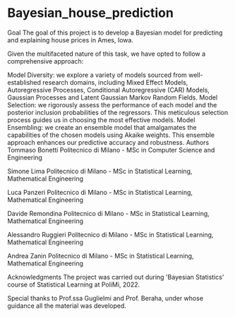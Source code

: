 ﻿# Bayesian_house_prediction

Goal
The goal of this project is to develop a Bayesian model for predicting and explaining house prices in Ames, Iowa.

Given the multifaceted nature of this task, we have opted to follow a comprehensive approach:

Model Diversity: we explore a variety of models sourced from well-established research domains, including Mixed Effect Models, Autoregressive Processes, Conditional Autoregressive (CAR) Models, Gaussian Processes and Latent Gaussian Markov Random Fields.
Model Selection: we rigorously assess the performance of each model and the posterior inclusion probabilities of the regressors. This meticulous selection process guides us in choosing the most effective models.
Model Ensembling: we create an ensemble model that amalgamates the capabilities of the chosen models using Akaike weights. This ensemble approach enhances our predictive accuracy and robustness.
Authors
Tommaso Bonetti Politecnico di Milano - MSc in Computer Science and Engineering

Simone Lima Politecnico di Milano - MSc in Statistical Learning, Mathematical Engineering

Luca Panzeri Politecnico di Milano - MSc in Statistical Learning, Mathematical Engineering

Davide Remondina Politecnico di Milano - MSc in Statistical Learning, Mathematical Engineering

Alessandro Ruggieri Politecnico di Milano - MSc in Statistical Learning, Mathematical Engineering

Andrea Zanin Politecnico di Milano - MSc in Statistical Learning, Mathematical Engineering

Acknowledgments
The project was carried out during 'Bayesian Statistics' course of Statistical Learning at PoliMi, 2022.

Special thanks to Prof.ssa Guglielmi and Prof. Beraha, under whose guidance all the material was developed.
